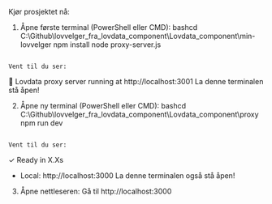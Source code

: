 Kjør prosjektet nå:
1. Åpne første terminal (PowerShell eller CMD):
bashcd C:\Github\lovvelger_fra_lovdata_component\Lovdata_component\min-lovvelger
npm install
node proxy-server.js
```

Vent til du ser:
```
🚀 Lovdata proxy server running at http://localhost:3001
La denne terminalen stå åpen!



2. Åpne ny terminal (PowerShell eller CMD):
bashcd C:\Github\lovvelger_fra_lovdata_component\Lovdata_component\proxy
npm run dev
```

Vent til du ser:
```
✓ Ready in X.Xs
- Local: http://localhost:3000
La denne terminalen også stå åpen!
3. Åpne nettleseren:
Gå til http://localhost:3000
